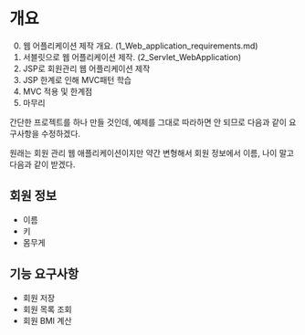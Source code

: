 # 개요

0. 웹 어플리케이션 제작 개요. (1_Web_application_requirements.md)
1. 서블릿으로 웹 어플리케이션 제작. (2_Servlet_WebApplication)
2. JSP로 회원관리 웹 어플리케이션 제작
3. JSP 한계로 인해 MVC패턴 학습
4. MVC 적용 및 한계점
5. 마무리
   

간단한 프로젝트를 하나 만들 것인데, 예제를 그대로 따라하면 안 되므로 다음과 같이 요구사항을 수정하겠다.

원래는 회원 관리 웹 애플리케이션이지만 약간 변형해서 회원 정보에서 이름, 나이 말고 다음과 같이 받겠다.

## 회원 정보
- 이름
- 키
- 몸무게

## 기능 요구사항
- 회원 저장
- 회원 목록 조회
- 회원 BMI 계산

